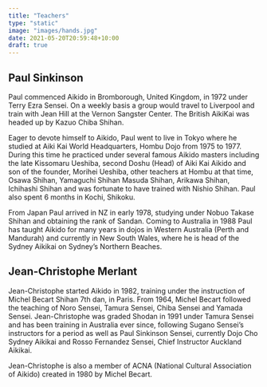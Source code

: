 ```yaml
---
title: "Teachers"
type: "static"
image: "images/hands.jpg"
date: 2021-05-20T20:59:48+10:00
draft: true
---
```

## Paul Sinkinson

Paul commenced Aikido in Bromborough, United Kingdom, in 1972 under Terry Ezra Sensei. On a weekly basis a group would travel to Liverpool and train with Jean Hill at the Vernon Sangster Center. The British AikiKai was headed up by Kazuo Chiba Shihan.

Eager to devote himself to Aikido, Paul went to live in Tokyo where he studied at Aiki Kai World Headquarters, Hombu Dojo from 1975 to 1977. During this time he practiced under several famous Aikido masters including the late Kissomaru Ueshiba, second Doshu (Head) of Aiki Kai Aikido and son of the founder, Morihei Ueshiba, other teachers at Hombu at that time, Osawa Shihan, Yamaguchi Shihan Masuda Shihan,  Arikawa Shihan, Ichihashi Shihan and was fortunate to have trained with Nishio Shihan. Paul also spent 6 months in Kochi, Shikoku.

From Japan Paul arrived in NZ in early 1978, studying under Nobuo Takase Shihan and obtaining the rank of Sandan. Coming to Australia in 1988 Paul has taught Aikido for many years in dojos in Western Australia (Perth and Mandurah) and currently in New South Wales, where he is head of the Sydney Aikikai on Sydney’s Northern Beaches.


## Jean-Christophe Merlant

Jean-Christophe started Aikido in 1982, training under the instruction of Michel Becart Shihan 7th dan, in Paris. From 1964, Michel Becart followed the teaching of Noro Sensei, Tamura Sensei, Chiba Sensei and Yamada Sensei. Jean-Christophe was graded Shodan in 1991 under Tamura Sensei and has been training in Australia ever since, following Sugano Sensei’s instructors for a period as well as Paul Sinkinson Sensei, currently Dojo Cho Sydney Aikikai and Rosso Fernandez Sensei, Chief Instructor Auckland Aikikai.

Jean-Christophe is also a member of ACNA (National Cultural Association of Aikido) created in 1980 by Michel Becart.
